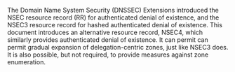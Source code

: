 The Domain Name System Security (DNSSEC) Extensions introduced the NSEC
resource record (RR) for authenticated denial of existence, and the NSEC3
resource record for hashed authenticated denial of existence.  This document
introduces an alternative resource record, NSEC4, which similarly provides 
authenticated denial of existence.  It can permit can permit gradual expansion of
delegation-centric zones, just like NSEC3 does.  It is also possible, but not
required, to provide measures against zone enumeration.

